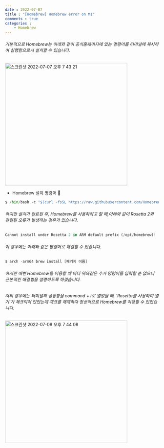```yaml
---
date : 2022-07-07
title : "[Homebrew] Homebrew error on M1"
comments : true
categories :
    - Homebrew
---
```


###### 기본적으로 Homebrew는 아래와 같이 공식홈페이지에 있는 명령어를 터미널에 복사하여 실행함으로서 설치할 수 있습니다.

<img width="400" alt="스크린샷 2022-07-07 오후 7 43 21" src="https://user-images.githubusercontent.com/55019557/177755479-21fa4558-e663-41b9-b588-8af63ce8121f.png">

* Homebrew 설치 명령어 🍺
```python
$ /bin/bash -c "$(curl -fsSL https://raw.githubusercontent.com/Homebrew/install/HEAD/install.sh)"
```

###### 하지만 설치가 완료된 후, Homebrew를 사용하려고 할 때,아래와 같이 Rosetta 2와 관련된 오류가 발생하는 경우가 있습니다.
```python
Cannot install under Rosetta 2 in ARM default prefix (/opt/homebrew)!
```

###### 이 경우에는 아래와 같은 명령어로 해결할 수 있습니다.
```python
$ arch -arm64 brew install [패키지 이름]
```

###### 하지만 매번 Homebrew를 이용할 때 마다 위와같은 추가 명령어를 입력할 순 없으니 근본적인 해결법을 설명하도록 하겠습니다.

###### 저의 경우에는 터미널의 설정창을 command + i로 열었을 때, 'Rosetta를 사용하여 열기'가 체크되어 있었는데 체크를 해제하자 정상적으로 Homebrew를 이용할 수 있었습니다.

<img width="400" alt="스크린샷 2022-07-08 오후 7 44 08" src="https://user-images.githubusercontent.com/55019557/177977627-de304735-4414-4c90-b2bc-28989d25f497.png">

